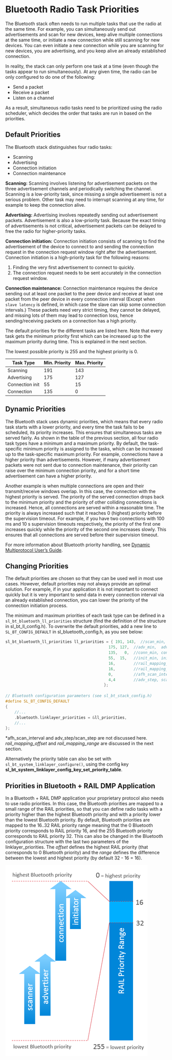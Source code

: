 # Bluetooth Radio Task Priorities

The Bluetooth stack often needs to run multiple tasks that use the radio at the same time. For example, you can simultaneously send out advertisements and scan for new devices, keep alive multiple connections at the same time, or initiate a new connection while still scanning for new devices. You can even initiate a new connection while you are scanning for new devices, you are advertising, and you keep alive an already established connection.

In reality, the stack can only perform one task at a time (even though the tasks appear to run simultaneously). At any given time, the radio can be only configured to do one of the following:

- Send a packet
- Receive a packet
- Listen on a channel

 As a result, simultaneous radio tasks need to be prioritized using the radio scheduler, which decides the order that tasks are run in based on the priorities.

## Default Priorities

The Bluetooth stack distinguishes four radio tasks:

- Scanning
- Advertising
- Connection initiation
- Connection maintenance

**Scanning:** Scanning involves listening for advertisement packets on the three advertisement channels and periodically switching the channel. Scanning is a low-priority task, since missing a single advertisement is not a serious problem. Other task may need to interrupt scanning at any time, for example to keep the connection alive.

**Advertising:** Advertising involves repeatedly sending out advertisement packets. Advertisement is also a low-priority task. Because the exact timing of advertisements is not critical, advertisement packets can be delayed to free the radio for higher-priority tasks.

**Connection initiation:** Connection initiation consists of scanning to find the advertisement of the device to connect to and sending the connection request in the connection request window right after the advertisement. Connection initiation is a high-priority task for the following reasons:

1. Finding the very first advertisement to connect to quickly.
2. The connection request needs to be sent accurately in the connection request window.

**Connection maintenance:** Connection maintenance requires the device sending out at least one packet to the peer device and receive at least one packet from the peer device in every connection interval (Except when `slave latency` is defined, in which case the slave can skip some connection intervals.) These packets need very strict timing, they cannot be delayed, and missing lots of them may lead to connection loss, hence sending/receiving packets on a connection has a high priority.

The default priorities for the different tasks are listed here. Note that every task gets the minimum priority first which can be increased up to the maximum priority during time. This is explained in the next section.

The lowest possible priority is 255 and the highest priority is 0.

Task Type | Min. Priority | Max. Priority
----------|---------------|---------------
Scanning         | 191 | 143
Advertising      | 175 | 127
Connection init  |  55 |  15
Connection       | 135 |   0

## Dynamic Priorities

The Bluetooth stack uses dynamic priorities, which means that every radio task starts with a lower priority, and every time the task fails to be scheduled, its priority increases. This ensures that simultaneous tasks are served fairly. As shown in the table of the previous section, all four radio task types have a minimum and a maximum priority. By default, the task-specific minimum priority is assigned to the tasks, which can be increased up to the task-specific maximum priority. For example, connections have a higher priority than advertisements. However, if many advertisement packets were not sent due to connection maintenance, their priority can raise over the minimum connection priority, and for a short time advertisement can have a higher priority.

Another example is when multiple connections are open and their transmit/receive windows overlap. In this case, the connection with the highest priority is served. The priority of the served connection drops back to the minimum priority and the priority of other colliding connections is increased. Hence, all connections are served within a reasonable time. The priority is always increased such that it reaches 0 (highest) priority before the supervision timeout. For example, if you have two connections with 100 ms and 10 s supervision timeouts respectively, the priority of the first one increases quickly while the priority of the second one increases slowly. This ensures that all connections are served before their supervision timeout.

For more information about Bluetooth priority handling, see [Dynamic Multiprotocol User’s Guide](/bluetooth/{build-docspace-version}/multiprotocol-dynamic-ug).

## Changing Priorities

The default priorities are chosen so that they can be used well in most use cases. However, default priorities may not always provide an optimal solution. For example, if in your application it is not important to connect quickly but it is very important to send data in every connection interval via an already established connection, you can lower the priority of the connection initiation process.

The minimum and maximum priorities of each task type can be defined in a `sl_bt_bluetooth_ll_priorities` structure (find the definition of the structure in sl_bt_ll_config.h). To overwrite the default priorities, add a new line to `SL_BT_CONFIG_DEFAULT` in sl_bluetooth_config.h, as you see below:

```c
sl_bt_bluetooth_ll_priorities ll_priorities = { 191, 143,  //scan_min, scan_max
                                             175, 127,  //adv_min,  adv_max
                                             135,   0,  //conn_min, conn_max
                                             55,  15,   //init_min, init_max
                                             16,        //rail_mapping_offset
                                             16,        //rail_mapping_range
                                             0,         //afh_scan_interval
                                             4,4        //adv_step, scan_step
                                           };

// Bluetooth configuration parameters (see sl_bt_stack_config.h)
#define SL_BT_CONFIG_DEFAULT
{
    //...
    .bluetooth.linklayer_priorities = &ll_priorities,
    //...
};

```

*afh_scan_interval and adv_step/scan_step are not discussed here. *rail_mapping_offset* and *rail_mapping_range* are discussed in the next section.

Alternatively the priority table can also be set with `sl_bt_system_linklayer_configure()`, using the config key **sl_bt_system_linklayer_config_key_set_priority_table**.

## Priorities in Bluetooth + RAIL DMP Application

In a Bluetooth + RAIL DMP application your proprietary protocol also needs to use radio priorities. In this case, the Bluetooth priorities are mapped to a small range of the RAIL priorities, so that you can define radio tasks with a priority higher than the highest Bluetooth priority and with a priority lower than the lowest Bluetooth priority. By default, Bluetooth priorities are mapped to the 16..32 RAIL priority range meaning that the 0 Bluetooth priority corresponds to RAIL priority 16, and the 255 Bluetooth priority corresponds to RAIL priority 32. This can also be changed in the Bluetooth configuration structure with the last two parameters of the linklayer_priorities. The *offset* defines the highest RAIL priority (that corresponds to 0 Bluetooth priority) and the *range* defines the difference between the lowest and highest priority (by default 32 - 16 = 16).

![Priority Mapping](resources/priority-mapping.png?darkModeUrl=resources/priority-mapping.png)
